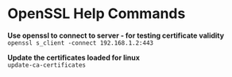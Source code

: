 # OpenSSL Help Commands #

**Use openssl to connect to server - for testing certificate validity**  
`openssl s_client -connect 192.168.1.2:443`

**Update the certificates loaded for linux**  
`update-ca-certificates`
